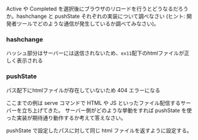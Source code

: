 
Active や Completed を選択後にブラウザのリロードを行うとどうなるだろうか。hashchange と pushState それぞれの実装について調べなさい (ヒント: 開発者ツールでどのような通信が発生しているか調べてみなさい)。

### hashchange
ハッシュ部分はサーバーには送信されないため、`ex11`配下のhtmlファイルが正しく表示される

### pushState
パス配下にhtmlファイルが存在していないため 404 エラーになる


ここまでの例は serve コマンドで HTML や JS といったファイル配信するサーバーを立ち上げてきた。 サーバー側がどのような挙動をすれば pushState を使った実装が期待通り動作するか考えて答えなさい。

pushState で設定したパスに対して同じ html ファイルを返すように設定する。
